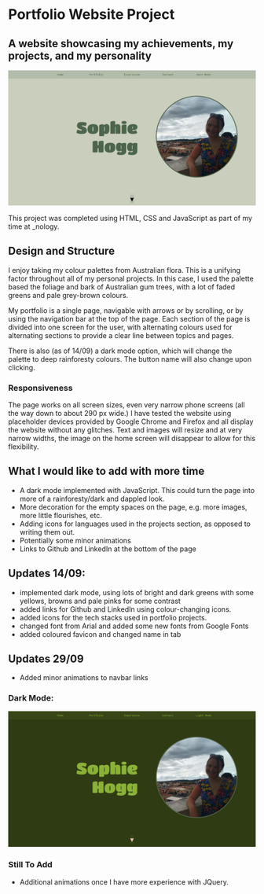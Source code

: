 # Portfolio Website Project

## A website showcasing my achievements, my projects, and my personality

![My portfolio](./images/portfolio.PNG)

This project was completed using HTML, CSS and JavaScript as part of my time at \_nology.

## Design and Structure

I enjoy taking my colour palettes from Australian flora. This is a unifying factor throughout all of my personal projects. In this case, I used the palette based the foliage and bark of Australian gum trees, with a lot of faded greens and pale grey-brown colours.

My portfolio is a single page, navigable with arrows or by scrolling, or by using the navigation bar at the top of the page. Each section of the page is divided into one screen for the user, with alternating colours used for alternating sections to provide a clear line between topics and pages.

There is also (as of 14/09) a dark mode option, which will change the palette to deep rainforesty colours. The button name will also change upon clicking.

### Responsiveness

The page works on all screen sizes, even very narrow phone screens (all the way down to about 290 px wide.)
I have tested the website using placeholder devices provided by Google Chrome and Firefox and all display the website without any glitches. Text and images will resize and at very narrow widths, the image on the home screen will disappear to allow for this flexibility.

## What I would like to add with more time

-   A dark mode implemented with JavaScript. This could turn the page into more of a rainforesty/dark and dappled look.
-   More decoration for the empty spaces on the page, e.g. more images, more little flourishes, etc.
-   Adding icons for languages used in the projects section, as opposed to writing them out.
-   Potentially some minor animations
-   Links to Github and LinkedIn at the bottom of the page

## Updates 14/09:

-   implemented dark mode, using lots of bright and dark greens with some yellows, browns and pale pinks for some contrast
-   added links for Github and LinkedIn using colour-changing icons.
-   added icons for the tech stacks used in portfolio projects.
-   changed font from Arial and added some new fonts from Google Fonts
-   added coloured favicon and changed name in tab

## Updates 29/09

-   Added minor animations to navbar links

### Dark Mode: 

![My portfolio (dark mode)](./images/portfolio-dark.PNG)

### Still To Add
- Additional animations once I have more experience with JQuery.